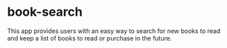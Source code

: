 # book-search
This app provides users with an easy way to search for new books to read and keep a list of books to read or purchase in the future.
